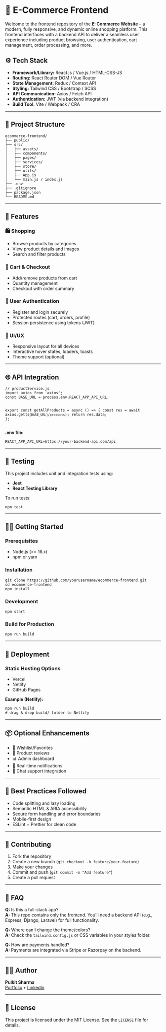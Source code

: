 <!DOCTYPE html>
<html lang="en">
<head>
  <meta charset="UTF-8" />
  <meta name="viewport" content="width=device-width, initial-scale=1.0"/>
</head>
<body>

  <h1>🛒 E-Commerce Frontend</h1>
  <p>Welcome to the frontend repository of the <strong>E-Commerce Website</strong> – a modern, fully responsive, and dynamic online shopping platform. This frontend interfaces with a backend API to deliver a seamless user experience including product browsing, user authentication, cart management, order processing, and more.</p>

  <h2>⚙️ Tech Stack</h2>
  <ul>
    <li><strong>Framework/Library:</strong> React.js / Vue.js / HTML-CSS-JS</li>
    <li><strong>Routing:</strong> React Router DOM / Vue Router</li>
    <li><strong>State Management:</strong> Redux / Context API</li>
    <li><strong>Styling:</strong> Tailwind CSS / Bootstrap / SCSS</li>
    <li><strong>API Communication:</strong> Axios / Fetch API</li>
    <li><strong>Authentication:</strong> JWT (via backend integration)</li>
    <li><strong>Build Tool:</strong> Vite / Webpack / CRA</li>
  </ul>

  <hr/>

  <h2>🧱 Project Structure</h2>
  <pre><code>ecommerce-frontend/
├── public/
├── src/
│   ├── assets/
│   ├── components/
│   ├── pages/
│   ├── services/
│   ├── store/
│   ├── utils/
│   ├── App.js
│   └── main.js / index.js
├── .env
├── .gitignore
├── package.json
└── README.md</code></pre>

  <hr/>

  <h2>🚀 Features</h2>
  <h3>🛍️ Shopping</h3>
  <ul>
    <li>Browse products by categories</li>
    <li>View product details and images</li>
    <li>Search and filter products</li>
  </ul>
  <h3>🧾 Cart & Checkout</h3>
  <ul>
    <li>Add/remove products from cart</li>
    <li>Quantity management</li>
    <li>Checkout with order summary</li>
  </ul>
  <h3>👤 User Authentication</h3>
  <ul>
    <li>Register and login securely</li>
    <li>Protected routes (cart, orders, profile)</li>
    <li>Session persistence using tokens (JWT)</li>
  </ul>
  <h3>🎨 UI/UX</h3>
  <ul>
    <li>Responsive layout for all devices</li>
    <li>Interactive hover states, loaders, toasts</li>
    <li>Theme support (optional)</li>
  </ul>

  <hr/>

  <h2>🌐 API Integration</h2>
  <pre><code>// productService.js
import axios from 'axios';
const BASE_URL = process.env.REACT_APP_API_URL;

export const getAllProducts = async () => {
  const res = await axios.get(`${BASE_URL}/products`);
  return res.data;
};</code></pre>

  <p><strong>.env file:</strong></p>
  <pre><code>REACT_APP_API_URL=https://your-backend-api.com/api</code></pre>

  <hr/>

  <h2>🧪 Testing</h2>
  <p>This project includes unit and integration tests using:</p>
  <ul>
    <li><strong>Jest</strong></li>
    <li><strong>React Testing Library</strong></li>
  </ul>
  <p>To run tests:</p>
  <pre><code>npm test</code></pre>

  <hr/>

  <h2>🧑‍💻 Getting Started</h2>
  <h3>Prerequisites</h3>
  <ul>
    <li>Node.js (>= 16.x)</li>
    <li>npm or yarn</li>
  </ul>

  <h3>Installation</h3>
  <pre><code>git clone https://github.com/yourusername/ecommerce-frontend.git
cd ecommerce-frontend
npm install</code></pre>

  <h3>Development</h3>
  <pre><code>npm start</code></pre>

  <h3>Build for Production</h3>
  <pre><code>npm run build</code></pre>

  <hr/>

  <h2>🚀 Deployment</h2>
  <h3>Static Hosting Options</h3>
  <ul>
    <li>Vercel</li>
    <li>Netlify</li>
    <li>GitHub Pages</li>
  </ul>

  <p><strong>Example (Netlify):</strong></p>
  <pre><code>npm run build
# drag & drop build/ folder to Netlify</code></pre>

  <hr/>

  <h2>📦 Optional Enhancements</h2>
  <ul>
    <li>🔄 Wishlist/Favorites</li>
    <li>📝 Product reviews</li>
    <li>📊 Admin dashboard</li>
    <li>🔔 Real-time notifications</li>
    <li>💬 Chat support integration</li>
  </ul>

  <hr/>

  <h2>📌 Best Practices Followed</h2>
  <ul>
    <li>Code splitting and lazy loading</li>
    <li>Semantic HTML & ARIA accessibility</li>
    <li>Secure form handling and error boundaries</li>
    <li>Mobile-first design</li>
    <li>ESLint + Prettier for clean code</li>
  </ul>

  <hr/>

  <h2>🤝 Contributing</h2>
  <ol>
    <li>Fork the repository</li>
    <li>Create a new branch (<code>git checkout -b feature/your-feature</code>)</li>
    <li>Make your changes</li>
    <li>Commit and push (<code>git commit -m "Add feature"</code>)</li>
    <li>Create a pull request</li>
  </ol>

  <hr/>

  <h2>🙋 FAQ</h2>
  <p><strong>Q:</strong> Is this a full-stack app?<br/>
  <strong>A:</strong> This repo contains only the frontend. You'll need a backend API (e.g., Express, Django, Laravel) for full functionality.</p>

  <p><strong>Q:</strong> Where can I change the theme/colors?<br/>
  <strong>A:</strong> Check the <code>tailwind.config.js</code> or CSS variables in your styles folder.</p>

  <p><strong>Q:</strong> How are payments handled?<br/>
  <strong>A:</strong> Payments are integrated via Stripe or Razorpay on the backend.</p>

  <hr/>

  <h2>👨‍💻 Author</h2>
  <p><strong>Pulkit Sharma</strong><br/>
  <a href="https://your-portfolio-link.com">Portfolio</a> • <a href="https://linkedin.com/in/yourprofile">LinkedIn</a></p>

  <hr/>

  <h2>📄 License</h2>
  <p>This project is licensed under the MIT License. See the <code>LICENSE</code> file for details.</p>

</body>
</html>
